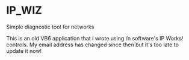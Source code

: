 IP_WIZ
======

Simple diagnostic tool for networks

This is an old VB6 application that I wrote using /n software's IP Works! controls.
My email address has changed since then but it's too late to update it now!
